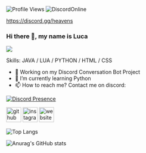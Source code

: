 ![Profile Views](https://komarev.com/ghpvc/?username=kiisuhh-4444&color=blueviolet) ![DiscordOnline](https://img.shields.io/discord/541259933208018956?label=Join%20my%20Discord%21)

https://discord.gg/heavens

### Hi there 👋, my name is Luca
![](https://arturssmirnovs.github.io/github-profile-readme-generator/images/aaaabanner.png)

Skills: JAVA / LUA / PYTHON / HTML / CSS

- 🔭 Working on my Discord Conversation Bot Project 
- 🌱 I’m currently learning Python 
- 📫 How to reach me? Contact me on discord: 

[![Discord Presence](https://lanyard.cnrad.dev/api/355004590602846208
                            )](https://discord.com/users/355004590602846208)
                            

[<img src='https://cdn.jsdelivr.net/npm/simple-icons@3.0.1/icons/github.svg' alt='github' height='40'>](https://github.com/kiisuhh)  [<img src='https://cdn.jsdelivr.net/npm/simple-icons@3.0.1/icons/instagram.svg' alt='instagram' height='40'>](https://www.instagram.com/x7.luca/)  [<img src='https://cdn.jsdelivr.net/npm/simple-icons@3.0.1/icons/icloud.svg' alt='website' height='40'>](https://kiisuhh.de)  


![Top Langs](https://github-readme-stats.vercel.app/api/top-langs/?username=kiisuhh&theme=dark)

![Anurag's GitHub stats](https://github-readme-stats.vercel.app/api?username=kiisuhh&show_icons=true&theme=dark)
